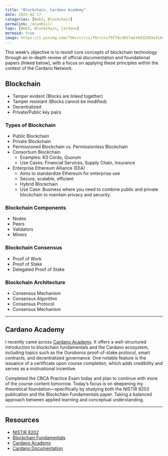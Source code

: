 ```yaml
---
title: "Blockchain, Cardano Academy"
date: 2025-02-17
categories: [Web3, Blockchain]
permalink: /anumb1il/
tags: [Web3, Blockchain, Cardano]
mermaid: true
image: https://i.pinimg.com/736x/cc/cc/f9/ccccf9f7dc4b5faa34d32503e314ac1c.jpg
---
```


This week’s objective is to revisit core concepts of blockchain technology through an in-depth review of official documentation and foundational papers (linked below), with a focus on applying these principles within the context of the Cardano Network.

## Blockchain

- Tamper evident (Blocks are linked together)
- Tamper resistant (Blocks cannot be modified)
- Decentralized
- Private/Public key pairs

### Types of Blockchain

- Public Blockchain
- Private Blockchain
- Permissioned Blockchain vs. Permissionless Blockchain
- Consortium Blockchain
  - Examples: R3 Corda, Quorum
  - Use Cases: Financial Services, Supply Chain, Insurance
- Enterprise Ethereum Alliance (EEA)
  - Aims to standardize Ethereum for enterprise use
  - Secure, scalable, efficient
  - Hybrid Blockchain
  - Use Case:  Business where you need to combine public and private blockchain to maintain privacy and security.

### Blockchain Components

- Nodes
- Peers
- Validators
- Miners

### Blockchain Consensus

- Proof of Work
- Proof of Stake
- Delegated Proof of Stake

### Blockchain Architecture

- Consensus Mechanism
- Consensus Algorithm
- Consensus Protocol
- Consensus Mechanism

---

## Cardano Academy

I recently came across [Cardano Academy](https://cardano.academy/). It offers a well-structured introduction to blockchain fundamentals and the Cardano ecosystem, including topics such as the Ouroboros proof-of-stake protocol, smart contracts, and decentralized governance. One notable feature is the issuance of a certificate upon course completion, which adds credibility and serves as a motivational incentive.

Completed the CBCA Practice Exam today and plan to continue with more of the course content tomorrow. Today’s focus is on deepening my theoretical foundation—specifically by studying both the NISTIR 8202 publication and the Blockchain Fundamentals paper. Taking a balanced approach between applied learning and conceptual understanding.

---

## Resources

- [NISTIR 8202](https://nvlpubs.nist.gov/nistpubs/ir/2018/NIST.IR.8202.pdf)
- [Blockchain Fundamentals](https://learn.microsoft.com/en-us/archive/msdn-magazine/2018/march/blockchain-blockchain-fundamentals)
- [Cardano Academy](https://cardano.academy/)
- [Cardano Documentation](https://docs.cardano.org/)
